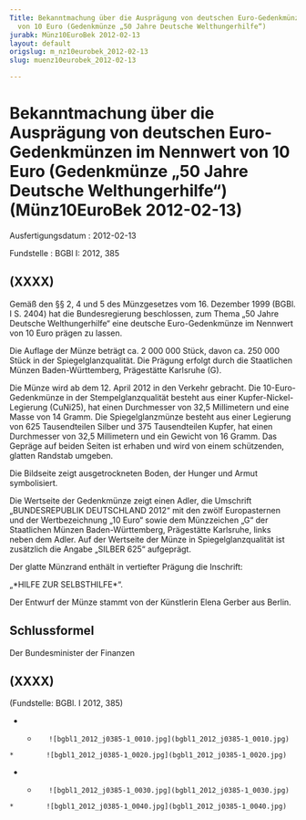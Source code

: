 ```yaml
---
Title: Bekanntmachung über die Ausprägung von deutschen Euro-Gedenkmünzen im Nennwert
  von 10 Euro (Gedenkmünze „50 Jahre Deutsche Welthungerhilfe“)
jurabk: Münz10EuroBek 2012-02-13
layout: default
origslug: m_nz10eurobek_2012-02-13
slug: muenz10eurobek_2012-02-13

---
```


# Bekanntmachung über die Ausprägung von deutschen Euro-Gedenkmünzen im Nennwert von 10 Euro (Gedenkmünze „50 Jahre Deutsche Welthungerhilfe“) (Münz10EuroBek 2012-02-13)

Ausfertigungsdatum
:   2012-02-13

Fundstelle
:   BGBl I: 2012, 385


## (XXXX)

Gemäß den §§ 2, 4 und 5 des Münzgesetzes vom 16. Dezember 1999 (BGBl.
I S. 2404) hat die Bundesregierung beschlossen, zum Thema „50 Jahre
Deutsche Welthungerhilfe“ eine deutsche Euro-Gedenkmünze im Nennwert
von 10 Euro prägen zu lassen.

Die Auflage der Münze beträgt ca. 2 000 000 Stück, davon ca. 250 000
Stück in der Spiegelglanzqualität. Die Prägung erfolgt durch die
Staatlichen Münzen Baden-Württemberg, Prägestätte Karlsruhe (G).

Die Münze wird ab dem 12. April 2012 in den Verkehr gebracht. Die
10-Euro-Gedenkmünze in der Stempelglanzqualität besteht aus einer
Kupfer-Nickel-Legierung (CuNi25), hat einen Durchmesser von 32,5
Millimetern und eine Masse von 14 Gramm. Die Spiegelglanzmünze besteht
aus einer Legierung von 625 Tausendteilen Silber und 375 Tausendteilen
Kupfer, hat einen Durchmesser von 32,5 Millimetern und ein Gewicht von
16 Gramm. Das Gepräge auf beiden Seiten ist erhaben und wird von einem
schützenden, glatten Randstab umgeben.

Die Bildseite zeigt ausgetrockneten Boden, der Hunger und Armut
symbolisiert.

Die Wertseite der Gedenkmünze zeigt einen Adler, die Umschrift
„BUNDESREPUBLIK DEUTSCHLAND 2012“ mit den zwölf Europasternen und der
Wertbezeichnung „10 Euro“ sowie dem Münzzeichen „G“ der Staatlichen
Münzen Baden-Württemberg, Prägestätte Karlsruhe, links neben dem
Adler. Auf der Wertseite der Münze in Spiegelglanzqualität ist
zusätzlich die Angabe „SILBER 625“ aufgeprägt.

Der glatte Münzrand enthält in vertiefter Prägung die Inschrift:

„\*HILFE ZUR SELBSTHILFE\*“.

Der Entwurf der Münze stammt von der Künstlerin Elena Gerber aus
Berlin.


## Schlussformel

Der Bundesminister der Finanzen


## (XXXX)

(Fundstelle: BGBl. I 2012, 385)


*    *        ![bgbl1_2012_j0385-1_0010.jpg](bgbl1_2012_j0385-1_0010.jpg)
    *        ![bgbl1_2012_j0385-1_0020.jpg](bgbl1_2012_j0385-1_0020.jpg)

*    *        ![bgbl1_2012_j0385-1_0030.jpg](bgbl1_2012_j0385-1_0030.jpg)
    *        ![bgbl1_2012_j0385-1_0040.jpg](bgbl1_2012_j0385-1_0040.jpg)


